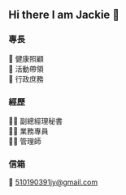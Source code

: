 ## Hi there I am Jackie 👋

### 專長
:dog: 健康照顧 \
:dog: 活動帶領 \
:dog: 行政庶務 

### 經歷
👩‍⚕️ 副總經理秘書 \
👩‍⚕️ 業務專員 \
👩‍⚕️ 管理師 

### 信箱
📧 510190391jy@gmail.com
